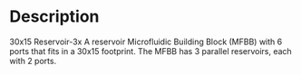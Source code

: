 # Description
30x15 Reservoir-3x
A reservoir Microfluidic Building Block (MFBB) with 6 ports that fits in a 30x15 footprint.
The MFBB has 3 parallel reservoirs, each with 2 ports. 

